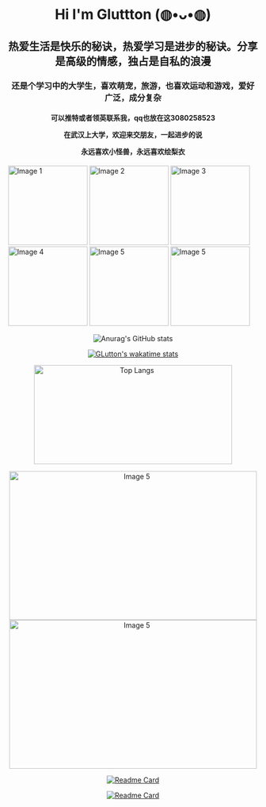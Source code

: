 
<h1 align="center">Hi  I'm Gluttton (◍•ᴗ•◍)</h1>
<h2 align="center">热爱生活是快乐的秘诀，热爱学习是进步的秘诀。分享是高级的情感，独占是自私的浪漫</h2><!-- Love of life is the secret of happiness, love of learning is the secret of progress，Sharing is a high-level emotion, exclusiveness is a selfish romance-->
<h3 align="center">还是个学习中的大学生，喜欢萌宠，旅游，也喜欢运动和游戏，爱好广泛，成分复杂</h3><!-- I am still a college student studying, I like cute pets, traveling, sports and games -->
<h4 align="center">
可以推特或者领英联系我，qq也放在这3080258523<!--  You can contact me on Twitter or LinkedIn, qq is also here 3080258523 -->
  
在武汉上大学，欢迎来交朋友，一起进步的说<!-- Going to university in Wuhan, welcome to make friends and make progress together-->

永远喜欢小怪兽，永远喜欢绘梨衣<!-- something for nothing is not something you get for nothing, but something precious in exchange for a blank-->

</h4>




<div>
  <img src="https://github.com/KayCHENvip/KayCHENvip/assets/128878325/045f7802-46b2-44c5-8731-0ed154ef953d" alt="Image 1" style="width: 160px; height: 160px;">
  <img src="https://github.com/KayCHENvip/KayCHENvip/assets/128878325/c9a38769-4555-49c2-a89a-08add65d4401" alt="Image 2" style="width: 160px; height: 160px;">
  <img src="https://github.com/KayCHENvip/KayCHENvip/assets/128878325/322a384e-4720-4e3f-a1e2-3098ea2616d7" alt="Image 3" style="width: 160px; height: 160px;"> 
  <img src="https://github.com/KayCHENvip/KayCHENvip/assets/128878325/fde77771-f392-445f-a9d6-2cf74c513998" alt="Image 4" style="width: 160px; height: 160px;">
  <img src="https://github.com/KayCHENvip/KayCHENvip/assets/128878325/c8d726d2-41bf-4f87-bcf4-6a87c5e79720" alt="Image 5" style="width: 160px; height: 160px;">
  <img src="https://github.com/KayCHENvip/KayCHENvip/assets/128878325/d92ce519-778f-4b1c-9960-1fbdcfce9269" alt="Image 5" style="width: 160px; height: 160px;">
</div>   


<p align="center">
    <img src="https://github-readme-stats.vercel.app/api?username=KayCHENvip&show_icons=true&theme=synthwave" alt="Anurag's GitHub stats">
</p>

<!-- 
<p align="center">
    <a href="https://wakatime.com/@KayCHENvip">
        <img src="https://github-readme-stats.vercel.app/api/wakatime?username=KayCHENvip&layout=compact" alt="GLutton's wakatime stats">
    </a>
</p>
-->
<p align="center">
    <a href="https://wakatime.com/@KayCHENvip">
        <img src="https://github-readme-stats.vercel.app/api/wakatime?username=KayCHENvip" alt="GLutton's wakatime stats">
    </a>
</p>
<p align="center">
    <img src="https://github-readme-stats.vercel.app/api/top-langs/?username=KayCHENvip&layout=compact" alt="Top Langs"style="width: 400px; height: 200px;">
</p>



<p style="text-align: center;">
 <img src="https://github.com/KayCHENvip/KayCHENvip/assets/128878325/becbc556-0fec-4948-9cd1-6258e0aed477" alt="Image 5" style="width: 500px; height: 300px;">
 <img src="https://github.com/KayCHENvip/KayCHENvip/assets/128878325/c7c3b5f2-9f4a-4014-8ec3-ca8d6ed66976" alt="Image 5" style="width: 500px; height: 300px;">
</p>
  
<p align="center">
    <a href="https://github.com/KayCHENvip/penetration-suite-toolkit">
        <img src="https://github-readme-stats.vercel.app/api/pin/?username=KayCHENvip&repo=penetration-suite-toolkit" alt="Readme Card">
    </a>
</p>
<p align="center">
    <a href="https://github.com/KayCHENvip/Duplicate-File-Cleaner">
        <img src="https://github-readme-stats.vercel.app/api/pin/?username=KayCHENvip&repo=Duplicate-File-Cleaner" alt="Readme Card">
    </a>
</p>


